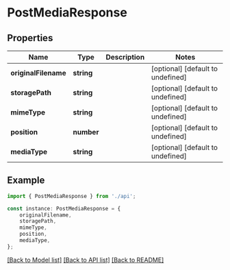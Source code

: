 # PostMediaResponse


## Properties

Name | Type | Description | Notes
------------ | ------------- | ------------- | -------------
**originalFilename** | **string** |  | [optional] [default to undefined]
**storagePath** | **string** |  | [optional] [default to undefined]
**mimeType** | **string** |  | [optional] [default to undefined]
**position** | **number** |  | [optional] [default to undefined]
**mediaType** | **string** |  | [optional] [default to undefined]

## Example

```typescript
import { PostMediaResponse } from './api';

const instance: PostMediaResponse = {
    originalFilename,
    storagePath,
    mimeType,
    position,
    mediaType,
};
```

[[Back to Model list]](../README.md#documentation-for-models) [[Back to API list]](../README.md#documentation-for-api-endpoints) [[Back to README]](../README.md)
